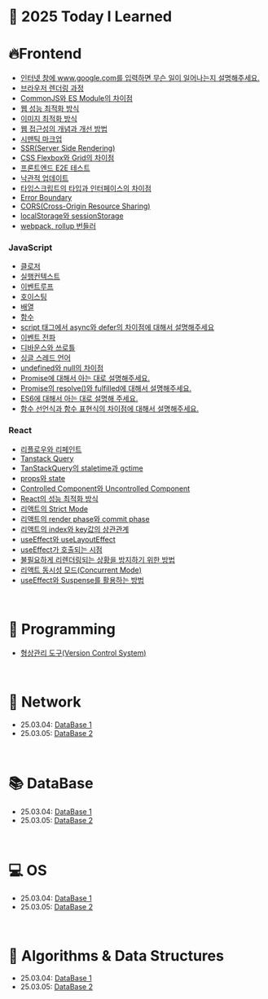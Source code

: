 # 📝 2025 Today I Learned

# 🔥Frontend
- [인터넷 창에 www.google.com를 입력하면 무슨 일이 일어나는지 설명해주세요.](https://github.com/HongDongk/TIL/blob/master/FrontEnd/browser_rendering.md)
- [브라우저 렌더링 과정](https://github.com/HongDongk/TIL/blob/master/FrontEnd/dns_proccess.md)
- [CommonJS와 ES Module의 차이점](https://github.com/HongDongk/TIL/blob/master/FrontEnd/commonJs_esModule.md)
- [웹 성능 최적화 방식](https://github.com/HongDongk/TIL/blob/master/FrontEnd/web_performance_optimization.md)
- [이미지 최적화 방식](https://github.com/HongDongk/TIL/blob/master/FrontEnd/image_optimization.md)
- [웹 접근성의 개념과 개선 방법](https://github.com/HongDongk/TIL/blob/master/FrontEnd/web_accessibility.md)
- [시맨틱 마크업](https://github.com/HongDongk/TIL/blob/master/FrontEnd/symentic_markup.md)
- [SSR(Server Side Rendering)](https://github.com/HongDongk/TIL/blob/master/FrontEnd/ssr.md)
- [CSS Flexbox와 Grid의 차이점](https://github.com/HongDongk/TIL/blob/master/FrontEnd/flexbox_and_grid.md)
- [프론트엔드 E2E 테스트](https://github.com/HongDongk/TIL/blob/master/FrontEnd/e2e_test.md)
- [낙관적 업데이트](https://github.com/HongDongk/TIL/blob/master/FrontEnd/optimistic_update.md)
- [타입스크립트의 타입과 인터페이스의 차이점](https://github.com/HongDongk/TIL/blob/master/FrontEnd/type_and_interface.md)
- [Error Boundary](https://github.com/HongDongk/TIL/blob/master/FrontEnd/error_boundary.md)
- [CORS(Cross-Origin Resource Sharing)](https://github.com/HongDongk/TIL/blob/master/FrontEnd/cors.md)
- [localStorage와 sessionStorage](https://github.com/HongDongk/TIL/blob/master/FrontEnd/localstorage_and_sessionstorage.md)
- [webpack, rollup 번들러](https://github.com/HongDongk/TIL/blob/master/FrontEnd/webpack_and_rollup.md)

### JavaScript
- [클로저](https://github.com/HongDongk/TIL/blob/master/FrontEnd/JavaScript/closure.md)
- [실행컨텍스트](https://github.com/HongDongk/TIL/blob/master/FrontEnd/JavaScript/excution_context.md)
- [이벤트루프](https://github.com/HongDongk/TIL/blob/master/FrontEnd/JavaScript/eventloop.md)
- [호이스팅](https://github.com/HongDongk/TIL/blob/master/FrontEnd/JavaScript/hoisting.md)
- [배열](https://github.com/HongDongk/TIL/blob/master/FrontEnd/JavaScript/array.md)
- [함수](https://github.com/HongDongk/TIL/blob/master/FrontEnd/JavaScript/function.md)
- [script 태그에서 async와 defer의 차이점에 대해서 설명해주세요](https://github.com/HongDongk/TIL/blob/master/FrontEnd/JavaScript/script_tag.md)
- [이벤트 전파](https://github.com/HongDongk/TIL/blob/master/FrontEnd/JavaScript/event_propagtion.md)
- [디바운스와 쓰로틀](https://github.com/HongDongk/TIL/blob/master/FrontEnd/JavaScript/debounce_and_throttle.md)
- [싱글 스레드 언어](https://github.com/HongDongk/TIL/blob/master/FrontEnd/JavaScript/single_thread_language.md)
- [undefined와 null의 차이점](https://github.com/HongDongk/TIL/blob/master/FrontEnd/JavaScript/undefined_and_null.md)
- [Promise에 대해서 아는 대로 설명해주세요.](https://github.com/HongDongk/TIL/blob/master/FrontEnd/JavaScript/promise.md)
- [Promise의 resolve()와 fulfilled에 대해서 설명해주세요.](https://github.com/HongDongk/TIL/blob/master/FrontEnd/JavaScript/promise_2.md)
- [ES6에 대해서 아는 대로 설명해 주세요.](https://github.com/HongDongk/TIL/blob/master/FrontEnd/JavaScript/ES6.md)
- [함수 선언식과 함수 표현식의 차이점에 대해서 설명해주세요.](https://github.com/HongDongk/TIL/blob/master/FrontEnd/JavaScript/function%20declaration_and_function%20expression.md)

### React
- [리플로우와 리페인트](https://github.com/HongDongk/TIL/blob/master/FrontEnd/reflow_and_repaint.md)
- [Tanstack Query](https://github.com/HongDongk/TIL/blob/master/FrontEnd/React/tanstack_query.md)
- [TanStackQuery의 staletime과 gctime](https://github.com/HongDongk/TIL/blob/master/FrontEnd/React/staletime_and_gctime.md)
- [props와 state](https://github.com/HongDongk/TIL/blob/master/FrontEnd/React/props_and_state.md)
- [Controlled Component와 Uncontrolled Component](https://github.com/HongDongk/TIL/blob/master/FrontEnd/React/controlled_and_uncontrolled%20component.md)
- [React의 성능 최적화 방식](https://github.com/HongDongk/TIL/blob/master/FrontEnd/React/performance_optimization.md)
- [리액트의 Strict Mode](https://github.com/HongDongk/TIL/blob/master/FrontEnd/React/strict_mode.md)
- [리액트의 render phase와 commit phase](https://github.com/HongDongk/TIL/blob/master/FrontEnd/React/render_phase_and_commit_phase.md)
- [리액트의 index와 key값의 상관관계](https://github.com/HongDongk/TIL/blob/master/FrontEnd/React/index_and_key.md)
- [useEffect와 useLayoutEffect](https://github.com/HongDongk/TIL/blob/master/FrontEnd/React/useEffect_and_useLayoutEffect.md)
- [useEffect가 호출되는 시점](https://github.com/HongDongk/TIL/blob/master/FrontEnd/React/useEffect.md)
- [불필요하게 리렌더링되는 상황을 방지하기 위한 방법](https://github.com/HongDongk/TIL/blob/master/FrontEnd/React/reRendering_prevent.md)
- [리액트 동시성 모드(Concurrent Mode)](https://github.com/HongDongk/TIL/blob/master/FrontEnd/React/concurrent_mode.md)
- [useEffect와 Suspense를 활용하는 방법](https://github.com/HongDongk/TIL/blob/master/FrontEnd/React/useEffect_and_suspense.md)

<br/>

# 📖 Programming

- [형상관리 도구(Version Control System)](https://github.com/HongDongk/TIL/blob/master/Programing/vcs.md)

<br/>

# 🛜 Network

- 25.03.04: [DataBase 1](https://github.com/100-hours-a-week/shai-til/blob/main/March/2025_03_04.md)
- 25.03.05: [DataBase 2](https://github.com/100-hours-a-week/shai-til/blob/main/March/2025_03_05.md)

<br/>

# 📚 DataBase

- 25.03.04: [DataBase 1](https://github.com/100-hours-a-week/shai-til/blob/main/March/2025_03_04.md)
- 25.03.05: [DataBase 2](https://github.com/100-hours-a-week/shai-til/blob/main/March/2025_03_05.md)

<br/>

# 💻 OS

- 25.03.04: [DataBase 1](https://github.com/100-hours-a-week/shai-til/blob/main/March/2025_03_04.md)
- 25.03.05: [DataBase 2](https://github.com/100-hours-a-week/shai-til/blob/main/March/2025_03_05.md)

<br/>

# 🌈 Algorithms & Data Structures

- 25.03.04: [DataBase 1](https://github.com/100-hours-a-week/shai-til/blob/main/March/2025_03_04.md)
- 25.03.05: [DataBase 2](https://github.com/100-hours-a-week/shai-til/blob/main/March/2025_03_05.md)
